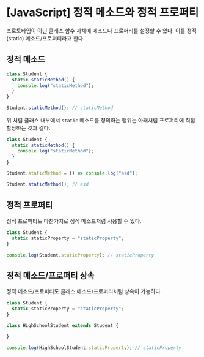 # [JavaScript] 정적 메소드와 정적 프로퍼티

프로토타입이 아닌 클래스 함수 자체에 메소드나 프로퍼티를 설정할 수 있다. 이를 정적(static) 메소드/프로퍼티라고 한다.

## 정적 메소드

```javascript
class Student {
  static staticMethod() {
    console.log("staticMethod");
  }
}

Student.staticMethod(); // staticMethod
```

위 처럼 클래스 내부에서 `static` 메소드를 정의하는 행위는 아래처럼 프로퍼티에 직접 할당하는 것과 같다.

```javascript
class Student {
  static staticMethod() {
    console.log("staticMethod");
  }
}

Student.staticMethod = () => console.log("asd");

Student.staticMethod(); // asd
```

## 정적 프로퍼티

정적 프로퍼티도 마찬가지로 정적 메소드처럼 사용할 수 있다.

```javascript
class Student {
  static staticProperty = "staticProperty";
}

console.log(Student.staticProperty); // staticProperty
```

## 정적 메소드/프로퍼티 상속

정적 메소드/프로퍼티도 클래스 메소드/프로퍼티처럼 상속이 가능하다.

```javascript
class Student {
  static staticProperty = "staticProperty";
}

class HighSchoolStudent extends Student {

}

console.log(HighSchoolStudent.staticProperty); // staticProperty
```